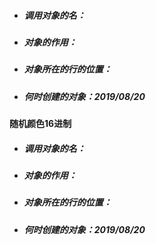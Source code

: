 - ##### 调用对象的名：

- ##### 对象的作用：

- ##### 对象所在的行的位置：

- ##### 何时创建的对象：2019/08/20

#### 随机颜色16进制

- ##### 调用对象的名：
- ##### 对象的作用：
- ##### 对象所在的行的位置：

- ##### 何时创建的对象：2019/08/20





